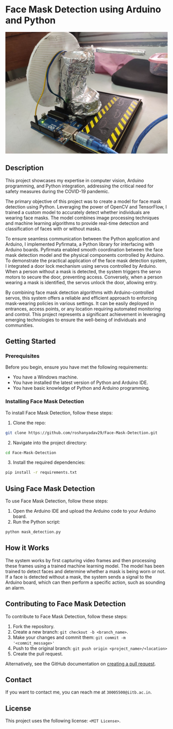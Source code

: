 # Face Mask Detection using Arduino and Python

![Final Assembly](https://github.com/roshanyadav29/Face-Mask-Detection/blob/main/Ref%20Images/Sample-Security-Model.jpg)

## Description
This project showcases my expertise in computer vision, Arduino programming, and Python integration, addressing the critical need for safety measures during the COVID-19 pandemic.

The primary objective of this project was to create a model for face mask detection using Python. Leveraging the power of OpenCV and TensorFlow, I trained a custom model to accurately detect whether individuals are wearing face masks. The model combines image processing techniques and machine learning algorithms to provide real-time detection and classification of faces with or without masks.

To ensure seamless communication between the Python application and Arduino, I implemented Pyfirmata, a Python library for interfacing with Arduino boards. Pyfirmata enabled smooth coordination between the face mask detection model and the physical components controlled by Arduino. To demonstrate the practical application of the face mask detection system, I integrated a door lock mechanism using servos controlled by Arduino. When a person without a mask is detected, the system triggers the servo motors to secure the door, preventing access. Conversely, when a person wearing a mask is identified, the servos unlock the door, allowing entry.

By combining face mask detection algorithms with Arduino-controlled servos, this system offers a reliable and efficient approach to enforcing mask-wearing policies in various settings. It can be easily deployed in entrances, access points, or any location requiring automated monitoring and control. This project represents a significant achievement in leveraging emerging technologies to ensure the well-being of individuals and communities.

## Getting Started

### Prerequisites
Before you begin, ensure you have met the following requirements:
* You have a Windows machine. 
* You have installed the latest version of Python and Arduino IDE.
* You have basic knowledge of Python and Arduino programming.

### Installing Face Mask Detection
To install Face Mask Detection, follow these steps:

1. Clone the repo:
```bash
git clone https://github.com/roshanyadav29/Face-Mask-Detection.git
```
2. Navigate into the project directory:
```bash
cd Face-Mask-Detection
```
3. Install the required dependencies:
```bash
pip install -r requirements.txt
```

## Using Face Mask Detection
To use Face Mask Detection, follow these steps:

1. Open the Arduino IDE and upload the Arduino code to your Arduino board.
2. Run the Python script:
```bash
python mask_detection.py
```

## How it Works
The system works by first capturing video frames and then processing these frames using a trained machine learning model. The model has been trained to detect faces and determine whether a mask is being worn or not. If a face is detected without a mask, the system sends a signal to the Arduino board, which can then perform a specific action, such as sounding an alarm.

## Contributing to Face Mask Detection
To contribute to Face Mask Detection, follow these steps:

1. Fork the repository.
2. Create a new branch: `git checkout -b <branch_name>`.
3. Make your changes and commit them: `git commit -m '<commit_message>'`
4. Push to the original branch: `git push origin <project_name>/<location>`
5. Create the pull request.

Alternatively, see the GitHub documentation on [creating a pull request](https://help.github.com/en/github/collaborating-with-issues-and-pull-requests/creating-a-pull-request).

## Contact
If you want to contact me, you can reach me at `30005500@iitb.ac.in`.

## License
This project uses the following license: `<MIT License>`.
```